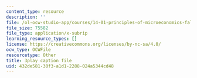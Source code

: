 ```yaml
---
content_type: resource
description: ''
file: /ol-ocw-studio-app/courses/14-01-principles-of-microeconomics-fall-2018/432de58130f3a1d12288024a5344cd48_tCKk22kaZi4.srt
file_size: 75582
file_type: application/x-subrip
learning_resource_types: []
license: https://creativecommons.org/licenses/by-nc-sa/4.0/
ocw_type: OCWFile
resourcetype: Other
title: 3play caption file
uid: 432de581-30f3-a1d1-2288-024a5344cd48
---
```

